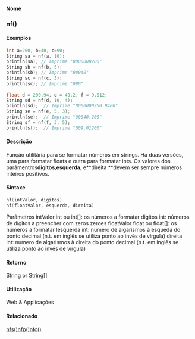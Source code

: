 
#### Nome
### nf()

#### Exemplos

```pde
int a=200, b=40, c=90; 
String sa = nf(a, 10); 
println(sa); // Imprime "0000000200" 
String sb = nf(b, 5); 
println(sb); // Imprime "00040" 
String sc = nf(c, 3); 
println(sc); // Imprime "090" 
 
float d = 200.94, e = 40.2, f = 9.012; 
String sd = nf(d, 10, 4); 
println(sd);  // Imprime "0000000200.9400" 
String se = nf(e, 5, 3); 
println(se);  // Imprime "00040.200" 
String sf = nf(f, 3, 5); 
println(sf);  // Imprime "009.01200" 

```

#### Descrição
Função utilitária para se
formatar números em strings. Há duas versões, uma
para formatar floats e outra para formatar ints. Os valores dos
parâmentros**digitos**,**esquerda**, e**direita **devem ser sempre números inteiros positivos.

#### Sintaxe
```pde
nf(intValor, digitos)
nf(floatValor, esquerda, direita)

```
Parâmetros
intValor
int ou int[]: os números a formatar
digitos
int: números de dígitos a preencher com zeros zeroes
floatValor
float ou float[]: os números a formatar
lesquerda
int: numero de
algarismos à esqueda do ponto decimal (n.t. em inglês se
utiliza ponto ao invés de vírgula)
direita
int: numero de
algarismos à direita do ponto decimal (n.t. em inglês se
utiliza ponto ao invés de vírgula)

#### Retorno

	
String or String[]

#### Utilização

	
Web & Applicações

#### Relacionado
[nfs()](nfs_)[nfp()](nfp_)[nfc()](nfc_)
